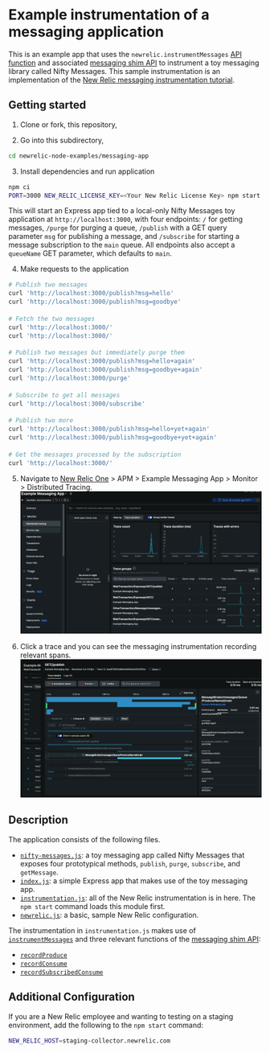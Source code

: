# Example instrumentation of a messaging application

This is an example app that uses the `newrelic.instrumentMessages` [API function](https://docs.newrelic.com/docs/apm/agents/nodejs-agent/api-guides/nodejs-agent-api/#instrumentMessages) and associated [messaging shim API](https://newrelic.github.io/node-newrelic/docs/MessageShim.html) to instrument a toy messaging library called Nifty Messages. This sample instrumentation is an implementation of the [New Relic messaging instrumentation tutorial](http://newrelic.github.io/node-newrelic/docs/tutorial-Messaging-Simple.html).

## Getting started

1. Clone or fork, this repository,

2. Go into this subdirectory,

``` sh
cd newrelic-node-examples/messaging-app
```

3. Install dependencies and run application

```sh
npm ci
PORT=3000 NEW_RELIC_LICENSE_KEY=<Your New Relic License Key> npm start
```

This will start an Express app tied to a local-only Nifty Messages toy application at `http://localhost:3000`, with four endpoints: `/` for getting messages, `/purge` for purging a queue, `/publish` with a GET query parameter `msg` for publishing a message, and `/subscribe` for starting a message subscription to the `main` queue. All endpoints also accept a `queueName` GET parameter, which defaults to `main`.

4. Make requests to the application

```sh
# Publish two messages
curl 'http://localhost:3000/publish?msg=hello'
curl 'http://localhost:3000/publish?msg=goodbye'

# Fetch the two messages
curl 'http://localhost:3000/'
curl 'http://localhost:3000/'

# Publish two messages but immediately purge them
curl 'http://localhost:3000/publish?msg=hello+again'
curl 'http://localhost:3000/publish?msg=goodbye+again'
curl 'http://localhost:3000/purge'

# Subscribe to get all messages
curl 'http://localhost:3000/subscribe'

# Publish two more
curl 'http://localhost:3000/publish?msg=hello+yet+again'
curl 'http://localhost:3000/publish?msg=goodbye+yet+again'

# Get the messages processed by the subscription
curl 'http://localhost:3000/'
```

5. Navigate to [New Relic One](https://one.newrelic.com) > APM > Example Messaging App > Monitor > Distributed Tracing.
![DT View](./images/dt-view.png?raw=true "DT view")

6. Click a trace and you can see the messaging instrumentation recording relevant spans.
![Detailed trace](./images/dt-details.png?raw=true "Detailed Trace")

## Description

The application consists of the following files.

* [`nifty-messages.js`](./nifty-messages.js): a toy messaging app called Nifty Messages that exposes four prototypical methods, `publish`, `purge`, `subscribe`, and `getMessage`.
* [`index.js`](./index.js): a simple Express app that makes use of the toy messaging app.
* [`instrumentation.js`](./instrumentation.js): all of the New Relic instrumentation is in here. The `npm start` command loads this module first.
* [`newrelic.js`](./newrelic.js): a basic, sample New Relic configuration.

The instrumentation in `instrumentation.js` makes use of [`instrumentMessages`](https://docs.newrelic.com/docs/apm/agents/nodejs-agent/api-guides/nodejs-agent-api/#instrumentMessages) and three relevant functions of the [messaging shim API](https://newrelic.github.io/node-newrelic/docs/MessageShim.html):

* [`recordProduce`](https://newrelic.github.io/node-newrelic/docs/MessageShim.html#recordProduce)
* [`recordConsume`](https://newrelic.github.io/node-newrelic/docs/MessageShim.html#recordConsume)
* [`recordSubscribedConsume`](https://newrelic.github.io/node-newrelic/docs/MessageShim.html#recordSubscribedConsume)

## Additional Configuration
If you are a New Relic employee and wanting to testing on a staging environment, add the following to the `npm start` command:

```sh
NEW_RELIC_HOST=staging-collector.newrelic.com
```
